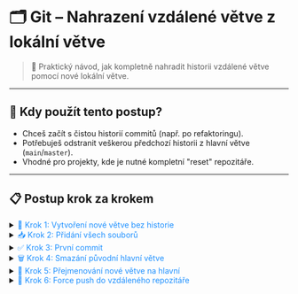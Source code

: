 # 🗂️ Git – Nahrazení vzdálené větve z lokální větve

> 🚀 Praktický návod, jak kompletně nahradit historii vzdálené větve pomocí nové lokální větve.

---

## 📝 Kdy použít tento postup?

- Chceš začít s čistou historií commitů (např. po refaktoringu).
- Potřebuješ odstranit veškerou předchozí historii z hlavní větve (`main`/`master`).
- Vhodné pro projekty, kde je nutné kompletní "reset" repozitáře.

---

## 📋 Postup krok za krokem

<details>
<summary><span style="color:#1E90FF;">🌱 Krok 1: Vytvoření nové větve bez historie</span></summary>

```bash
git checkout --orphan latest_branch
```
- Vytvoří novou větev bez historie commitů.

> [!NOTE]  
> `--orphan` znamená, že větev nemá žádné předchozí commity.
</details>

<details>
<summary><span style="color:#1E90FF;">📥 Krok 2: Přidání všech souborů</span></summary>

```bash
git add -A
```
- Přidá všechny soubory do stage.
</details>

<details>
<summary><span style="color:#1E90FF;">✅ Krok 3: První commit</span></summary>

```bash
git commit -am "Initialize commit"
```
- Vytvoří první commit v nové větvi.

> [!TIP]  
> `-am` je zkrácený zápis pro `--all` a `--message`.
</details>

<details>
<summary><span style="color:#1E90FF;">🗑️ Krok 4: Smazání původní hlavní větve</span></summary>

```bash
git branch -D main
```
- Smaže hlavní větev (`main` nebo `master`).

> [!WARNING]  
> Ověř název hlavní větve před smazáním!
</details>

<details>
<summary><span style="color:#1E90FF;">🔄 Krok 5: Přejmenování nové větve na hlavní</span></summary>

```bash
git branch -m main
```
- Přejmenuje aktuální větev na `main`.

> [!WARNING]  
> Použij správný název hlavní větve.
</details>

<details>
<summary><span style="color:#1E90FF;">🚀 Krok 6: Force push do vzdáleného repozitáře</span></summary>

```bash
git push -f origin main
```
- Nahraje novou historii do vzdáleného repozitáře.

> [!TIP]  
> `-f` (force) přepíše historii na serveru.
</details>